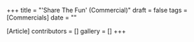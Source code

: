 +++
title = "'Share The Fun' (Commercial)"
draft = false
tags = [Commercials]
date = ""

[Article]
contributors = []
gallery = []
+++